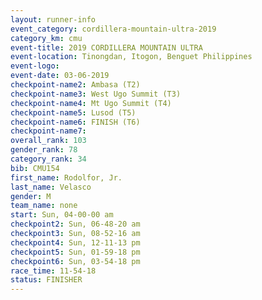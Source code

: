 ```yaml
---
layout: runner-info 
event_category: cordillera-mountain-ultra-2019 
category_km: cmu 
event-title: 2019 CORDILLERA MOUNTAIN ULTRA 
event-location: Tinongdan, Itogon, Benguet Philippines 
event-logo: 
event-date: 03-06-2019 
checkpoint-name2: Ambasa (T2) 
checkpoint-name3: West Ugo Summit (T3) 
checkpoint-name4: Mt Ugo Summit (T4) 
checkpoint-name5: Lusod (T5) 
checkpoint-name6: FINISH (T6) 
checkpoint-name7: 
overall_rank: 103
gender_rank: 78
category_rank: 34
bib: CMU154
first_name: Rodolfor, Jr.
last_name: Velasco
gender: M
team_name: none
start: Sun, 04-00-00 am
checkpoint2: Sun, 06-48-20 am
checkpoint3: Sun, 08-52-16 am
checkpoint4: Sun, 12-11-13 pm
checkpoint5: Sun, 01-59-18 pm
checkpoint6: Sun, 03-54-18 pm
race_time: 11-54-18
status: FINISHER
---
```

